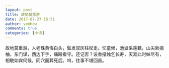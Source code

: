 ```yaml
---
layout: post
title: 故地莫重游
date: 2017-07-27 15:51
author: venhow
comments: true
categories: [小诗]
---
```

故地莫重游，人老珠黄悔白头，鬓发双灰柱杖走。忆童候，池塘采莲藕，山尖新摘柚，东门谋，西边下手，痛殴看守。还记否？设香摆烛乞长寿，天涯此时妹尽有，相敬如宾伺候，同穴而葬死后。呜，往事不堪回首。
